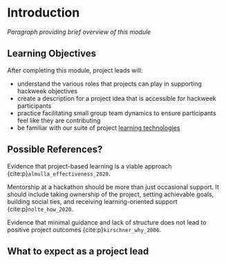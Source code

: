 # Introduction

*Paragraph providing brief overview of this module*

## Learning Objectives

After completing this module, project leads will:

* understand the various roles that projects can play in supporting hackweek objectives 
* create a description for a project idea that is accessible for hackweek participants
* practice facilitating small group team dynamics to ensure participants feel like they are contributing
* be familiar with our suite of project [learning technologies](../technology/index.md)

## Possible References?

Evidence that project-based learning is a viable approach {cite:p}`almulla_effectiveness_2020`.

Mentorship at a hackathon should be more than just occasional support. It should include taking ownership of the project, setting achievable goals, building social ties, and receiving learning-oriented support {cite:p}`nolte_how_2020`.

Evidence that minimal guidance and lack of structure does not lead to positive project outcomes {cite:p}`kirschner_why_2006`.

## What to expect as a project lead